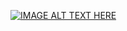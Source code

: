 [![IMAGE ALT TEXT HERE](https://camo.githubusercontent.com/414ef4e0ce20d5c28416c3d6419611ca27ebc3e4fd85895054fa129c1f2637c8/68747470733a2f2f692e626c6f67732e65732f3962313961642f796f75747562652f3435305f313030302e77656270)](https://www.youtube.com/watch?v=3RRp6jHgWQ4)
